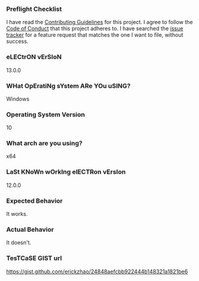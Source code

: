 ### Preflight Checklist

I have read the [Contributing Guidelines](https://github.com/electron/electron/blob/main/CONTRIBUTING.md) for this project.
I agree to follow the [Code of Conduct](https://github.com/electron/electron/blob/main/CODE_OF_CONDUCT.md) that this project adheres to.
I have searched the [issue tracker](https://www.github.com/electron/electron/issues) for a feature request that matches the one I want to file, without success.

### eLECtrON vErSIoN

13.0.0

### WHat OpEratiNg sYstem ARe YOu uSING?

Windows

### Operating System Version

10

### What arch are you using?

x64

### LaSt KNoWn wOrkIng elECTRon vErsIon

12.0.0

### Expected Behavior

It works.

### Actual Behavior

It doesn't.

### TesTCaSE GIST url

https://gist.github.com/erickzhao/24848aefcbb922444b148321a1821be6
